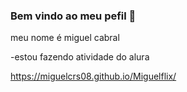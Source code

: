 ### Bem vindo ao meu pefil 🤟

meu nome é miguel cabral

-estou fazendo atividade do alura

https://miguelcrs08.github.io/Miguelflix/
